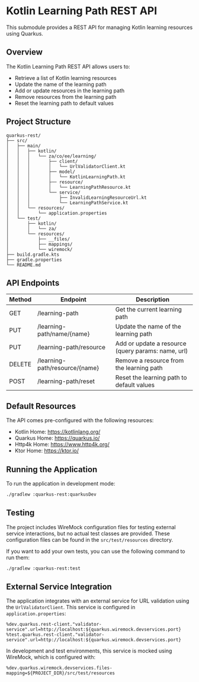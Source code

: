 # Kotlin Learning Path REST API

This submodule provides a REST API for managing Kotlin learning resources using Quarkus.

## Overview

The Kotlin Learning Path REST API allows users to:

- Retrieve a list of Kotlin learning resources
- Update the name of the learning path
- Add or update resources in the learning path
- Remove resources from the learning path
- Reset the learning path to default values

## Project Structure

```
quarkus-rest/
├── src/
│   ├── main/
│   │   ├── kotlin/
│   │   │   └── za/co/ee/learning/
│   │   │       ├── client/
│   │   │       │   └── UrlValidatorClient.kt
│   │   │       ├── model/
│   │   │       │   └── KotlinLearningPath.kt
│   │   │       ├── resource/
│   │   │       │   └── LearningPathResource.kt
│   │   │       └── service/
│   │   │           ├── InvalidLearningResourceUrl.kt
│   │   │           └── LearningPathService.kt
│   │   └── resources/
│   │       └── application.properties
│   └── test/
│       ├── kotlin/
│       │   └── za/
│       └── resources/
│           ├── __files/
│           ├── mappings/
│           └── wiremock/
├── build.gradle.kts
├── gradle.properties
└── README.md
```

## API Endpoints

| Method | Endpoint                      | Description                                |
|--------|-------------------------------|--------------------------------------------|
| GET    | /learning-path                | Get the current learning path              |
| PUT    | /learning-path/name/{name}    | Update the name of the learning path       |
| PUT    | /learning-path/resource       | Add or update a resource (query params: name, url) |
| DELETE | /learning-path/resource/{name}| Remove a resource from the learning path   |
| POST   | /learning-path/reset          | Reset the learning path to default values  |

## Default Resources

The API comes pre-configured with the following resources:

- Kotlin Home: https://kotlinlang.org/
- Quarkus Home: https://quarkus.io/
- Http4k Home: https://www.http4k.org/
- Ktor Home: https://ktor.io/

## Running the Application

To run the application in development mode:

```bash
./gradlew :quarkus-rest:quarkusDev
```

## Testing

The project includes WireMock configuration files for testing external service interactions, but no actual test classes are provided. These configuration files can be found in the `src/test/resources` directory.

If you want to add your own tests, you can use the following command to run them:

```bash
./gradlew :quarkus-rest:test
```

## External Service Integration

The application integrates with an external service for URL validation using the `UrlValidatorClient`. This service is configured in `application.properties`:

```properties
%dev.quarkus.rest-client."validator-service".url=http://localhost:${quarkus.wiremock.devservices.port}
%test.quarkus.rest-client."validator-service".url=http://localhost:${quarkus.wiremock.devservices.port}
```

In development and test environments, this service is mocked using WireMock, which is configured with:

```properties
%dev.quarkus.wiremock.devservices.files-mapping=${PROJECT_DIR}/src/test/resources
```
